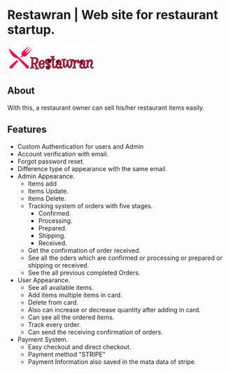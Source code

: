 # Restawran | Web site for restaurant startup. 
<img src="https://github.com/AhnabShahin/Restawran/blob/main/public/main/images/resturant.png" >

## About
With this, a restaurant owner can sell his/her restaurant items easily.
## Features
* Custom  Authentication for users and Admin
* Account verification with email.
* Forgot password reset.
* Difference type of appearance with the same email.
* Admin Appearance. 
    * Items add
    * Items Update.
    * Items Delete.
    * Tracking system of orders with five stages. 
        * Confirmed.
        * Processing.
        * Prepared.
        * Shipping.
        * Received.
    * Get the confirmation of order received.
    * See all the oders which are confirmed or processing or prepared or shipping or received.
    * See the all previous completed Orders.
* User Appearance.
    * See all available items.
    * Add items multiple items in card.
    * Delete from card.
    * Also can increase or decrease quantity after adding in card.
    * Can see all the ordered items.
    * Track every order.
    * Can send the receiving confirmation of orders.
 * Payment System.
    * Easy checkout and direct checkout.
    * Payment method "STRIPE"
    * Payment Information also saved in the mata data of stripe.
